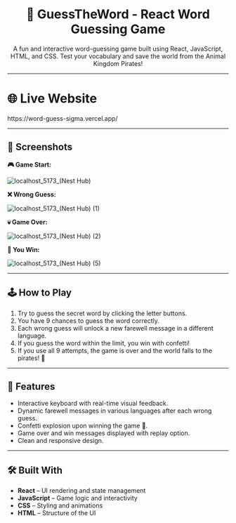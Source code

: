 <h1 align="center">🧠 GuessTheWord - React Word Guessing Game</h1>

<p align="center">A fun and interactive word-guessing game built using React, JavaScript, HTML, and CSS. Test your vocabulary and save the world from the Animal Kingdom Pirates!</p>

---

<h1>🌐 Live Website</h1>
https://word-guess-sigma.vercel.app/

---

<h2>📸 Screenshots</h2>

<p><strong>🎮 Game Start:</strong></p>

![localhost_5173_(Nest Hub)](https://github.com/user-attachments/assets/d3f413ef-b6cb-40e1-921d-cda8be7dfa79)


<p><strong>❌ Wrong Guess:</strong></p>

![localhost_5173_(Nest Hub) (1)](https://github.com/user-attachments/assets/8da18fed-fbac-4290-bf7d-4c92de155bac)


<p><strong>💀 Game Over:</strong></p>

![localhost_5173_(Nest Hub) (2)](https://github.com/user-attachments/assets/2364a251-fc6d-4226-845d-c9dd493d2b7d)


<p><strong>🎉 You Win:</strong></p>

![localhost_5173_(Nest Hub) (5)](https://github.com/user-attachments/assets/8772d343-d6a2-425d-b1b5-d7d9a6f01779)


---

<h2>🕹️ How to Play</h2>

<ol>
  <li>Try to guess the secret word by clicking the letter buttons.</li>
  <li>You have 9 chances to guess the word correctly.</li>
  <li>Each wrong guess will unlock a new farewell message in a different language.</li>
  <li>If you guess the word within the limit, you win with confetti!</li>
  <li>If you use all 9 attempts, the game is over and the world falls to the pirates! 👹</li>
</ol>

---

<h2>🧩 Features</h2>

<ul>
  <li>Interactive keyboard with real-time visual feedback.</li>
  <li>Dynamic farewell messages in various languages after each wrong guess.</li>
  <li>Confetti explosion upon winning the game 🎉.</li>
  <li>Game over and win messages displayed with replay option.</li>
  <li>Clean and responsive design.</li>
</ul>

---

<h2>🛠️ Built With</h2>

<ul>
  <li><strong>React</strong> – UI rendering and state management</li>
  <li><strong>JavaScript</strong> – Game logic and interactivity</li>
  <li><strong>CSS</strong> – Styling and animations</li>
  <li><strong>HTML</strong> – Structure of the UI</li>
</ul>
